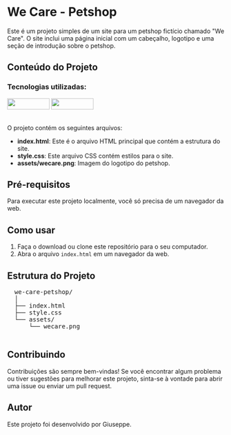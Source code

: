 <h1>We Care - Petshop</h1>

<p>Este é um projeto simples de um site para um petshop fictício chamado "We Care". O site inclui uma página inicial com um cabeçalho, logotipo e uma seção de introdução sobre o petshop.</p>

  <h2>Conteúdo do Projeto</h2>

  <h3>Tecnologias utilizadas:</h3>

  <div display:block>
  <img src="https://img.shields.io/badge/HTML5-E34F26?style=for-the-badge&logo=html5&logoColor=white" width="98px" height="26px"> 
  <img src="https://img.shields.io/badge/CSS3-1572B6?style=for-the-badge&logo=css3&logoColor=white" width="98px" height="26px">
  </div><br>

  <p>O projeto contém os seguintes arquivos:</p>

  <ul>
      <li><strong>index.html</strong>: Este é o arquivo HTML principal que contém a estrutura do site.</li>
      <li><strong>style.css</strong>: Este arquivo CSS contém estilos para o site.</li>
      <li><strong>assets/wecare.png</strong>: Imagem do logotipo do petshop.</li>
  </ul>

  <h2>Pré-requisitos</h2>

  <p>Para executar este projeto localmente, você só precisa de um navegador da web.</p>

  <h2>Como usar</h2>

  <ol>
      <li>Faça o download ou clone este repositório para o seu computador.</li>
      <li>Abra o arquivo <code>index.html</code> em um navegador da web.</li>
  </ol>

  <h2>Estrutura do Projeto</h2>

  <pre>
  we-care-petshop/
  │
  ├── index.html
  ├── style.css
  └── assets/
      └── wecare.png
  </pre>

  <h2>Contribuindo</h2>

  <p>Contribuições são sempre bem-vindas! Se você encontrar algum problema ou tiver sugestões para melhorar este projeto, sinta-se à vontade para abrir uma issue ou enviar um pull request.</p>

  <h2>Autor</h2>

  <p>Este projeto foi desenvolvido por Giuseppe.</p>
